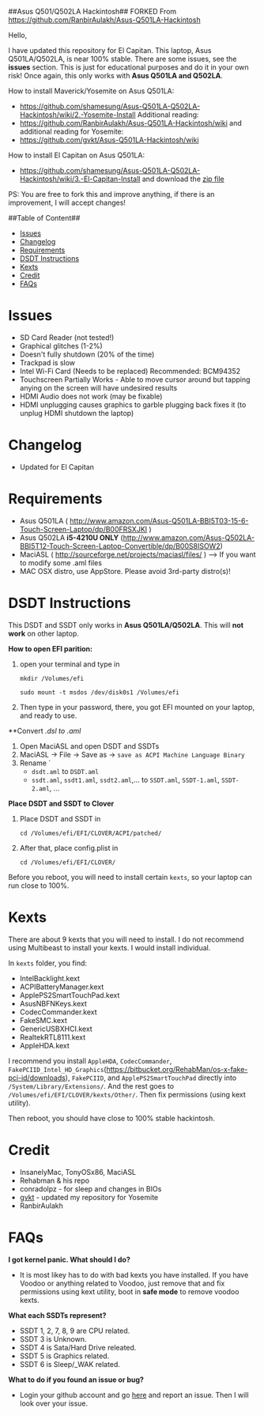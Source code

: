 ##Asus Q501/Q502LA Hackintosh## FORKED From https://github.com/RanbirAulakh/Asus-Q501LA-Hackintosh

Hello,

I have updated this repository for El Capitan. This laptop, Asus Q501LA/Q502LA, is near 100% stable. There are some issues, see the **issues** section. This is just for educational purposes and do it in your own risk! Once again, this only works with **Asus Q501LA and Q502LA**. 

How to install Maverick/Yosemite on Asus Q501LA:
* https://github.com/shamesung/Asus-Q501LA-Q502LA-Hackintosh/wiki/2.-Yosemite-Install
Additional reading:
* https://github.com/RanbirAulakh/Asus-Q501LA-Hackintosh/wiki and additional reading for Yosemite:
* https://github.com/gvkt/Asus-Q501LA-Hackintosh/wiki

How to install El Capitan on Asus Q501LA:
* https://github.com/shamesung/Asus-Q501LA-Q502LA-Hackintosh/wiki/3.-El-Capitan-Install and download the [zip 	  file](https://github.com/RanbirAulakh/Asus-Q501LA-Hackintosh/releases/tag/1.0)

PS: You are free to fork this and improve anything, if there is an improvement, I will accept changes!

##Table of Content##
* [Issues](#Issues)
* [Changelog](#Changelog)
* [Requirements](#Requirements)
* [DSDT Instructions](#Instructions)
* [Kexts](#Kexts)
* [Credit](#Credit)
* [FAQs](#FAQs)

# <a name="Issues"></a> Issues
- SD Card Reader (not tested!)
- Graphical glitches (1-2%)
- Doesn't fully shutdown (20% of the time)
- Trackpad is slow
- Intel Wi-Fi Card (Needs to be replaced) Recommended: BCM94352
- Touchscreen Partially Works - Able to move cursor around but tapping anying on the screen will have undesired results
- HDMI Audio does not work (may be fixable)
- HDMI unplugging causes graphics to garble plugging back fixes it (to unplug HDMI shutdown the laptop)

# <a name="Changelog"></a> Changelog
- Updated for El Capitan

# <a name="Requirements"></a> Requirements
- Asus Q501LA ( http://www.amazon.com/Asus-Q501LA-BBI5T03-15-6-Touch-Screen-Laptop/dp/B00FRSXJKI )
- Asus Q502LA **i5-4210U ONLY** (http://www.amazon.com/Asus-Q502LA-BBI5T12-Touch-Screen-Laptop-Convertible/dp/B00S8ISOW2)
- MaciASL ( http://sourceforge.net/projects/maciasl/files/ ) --> If you want to modify some .aml files
- MAC OSX distro, use AppStore. Please avoid 3rd-party distro(s)!

# <a name="Instructions"></a> DSDT Instructions
This DSDT and SSDT only works in **Asus Q501LA/Q502LA**. This will **not work** on other laptop.

**How to open EFI parition:**
 1. open your terminal and type in

    `mkdir /Volumes/efi`
    
    `sudo mount -t msdos /dev/disk0s1 /Volumes/efi`

 2. Then type in your password, there, you got EFI mounted on your laptop, and ready to use.

**Convert *.dsl to *.aml**
 1. Open MaciASL and open DSDT and SSDTs
 2. MaciASL -> File -> Save as -> `save as ACPI Machine Language Binary`
 3. Rename `
	- `dsdt.aml` to `DSDT.aml`
	- `ssdt.aml`, `ssdt1.aml`, `ssdt2.aml`,... to `SSDT.aml`, `SSDT-1.aml`, `SSDT-2.aml`, ...

**Place DSDT and SSDT to Clover**
 1. Place DSDT and SSDT in

    `cd /Volumes/efi/EFI/CLOVER/ACPI/patched/`
 
 2. After that, place config.plist in

    `cd /Volumes/efi/EFI/CLOVER/`
    
Before you reboot, you will need to install certain `kexts`, so your laptop can run close to 100%.

# <a name="Kexts"></a> Kexts
There are about 9 kexts that you will need to install. I do not recommend using Multibeast to install your kexts. I would install individual. 

In `kexts` folder, you find:
- IntelBacklight.kext
- ACPIBatteryManager.kext
- ApplePS2SmartTouchPad.kext
- AsusNBFNKeys.kext
- CodecCommander.kext
- FakeSMC.kext
- GenericUSBXHCI.kext
- RealtekRTL8111.kext
- AppleHDA.kext

I recommend you install `AppleHDA`, `CodecCommander`, `FakePCIID_Intel_HD_Graphics`(https://bitbucket.org/RehabMan/os-x-fake-pci-id/downloads), `FakePCIID`, and `ApplePS2SmartTouchPad` directly into `/System/Library/Extensions/`. And the rest goes to `/Volumes/efi/EFI/CLOVER/kexts/Other/`. Then fix permissions (using kext utility).

Then reboot, you should have close to 100% stable hackintosh.

# <a name="Credit"></a> Credit
- InsanelyMac, TonyOSx86, MaciASL
- Rehabman & his repo
- conradolpz - for sleep and changes in BIOs
- [gvkt](https://github.com/gvkt/) - updated my repository for Yosemite
- RanbirAulakh

# <a name="FAQs"></a> FAQs
**I got kernel panic. What should I do?**
- It is most likey has to do with bad kexts you have installed. If you have Voodoo or anything related to Voodoo, just remove that and fix permissions using kext utility, boot in **safe mode** to remove voodoo kexts.

**What each SSDTs represent?**
- SSDT 1, 2, 7, 8, 9 are CPU related.
- SSDT 3 is Unknown.
- SSDT 4 is Sata/Hard Drive releated.
- SSDT 5 is Graphics related.
- SSDT 6 is Sleep/_WAK related.

**What to do if you found an issue or bug?**
- Login your github account and go [here](https://github.com/RanbirAulakh/Asus-Q501LA-Hackintosh/issues) and report an issue. Then I will look over your issue.
